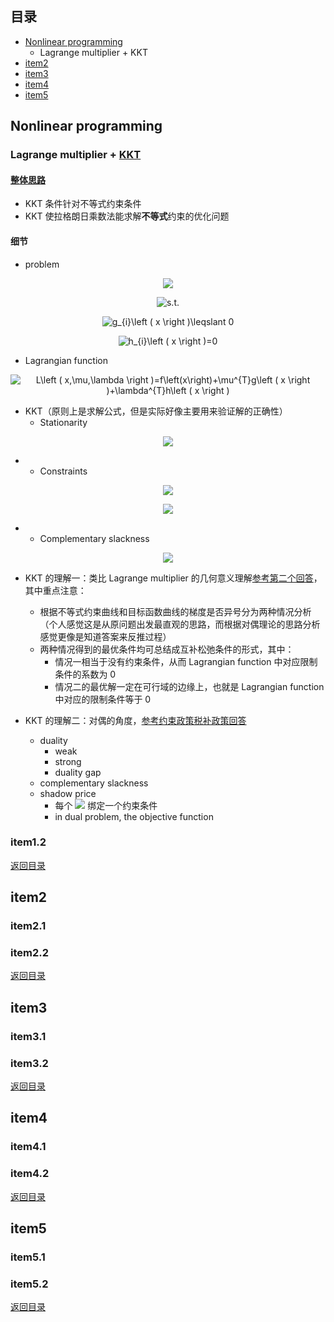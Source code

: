 ## <span id="jump0">目录<span>
  
  * [Nonlinear programming](#jump1)
    * Lagrange multiplier + KKT
  * [item2](#jump2)
  * [item3](#jump3)
  * [item4](#jump4)
  * [item5](#jump5)

## <span id="jump1">Nonlinear programming<span>

  ### Lagrange multiplier + [KKT](https://en.wikipedia.org/wiki/Karush%E2%80%93Kuhn%E2%80%93Tucker_conditions)
  
  #### [整体思路](https://www.cnblogs.com/maybe2030/p/4946256.html)
  
  * KKT 条件针对不等式约束条件
  * KKT 使拉格朗日乘数法能求解**不等式**约束的优化问题

  #### 细节
  
  * problem

<p align="center">
  <img src="https://latex.codecogs.com/png.image?\dpi{110}&space;min&space;f\left&space;(&space;x&space;\right&space;)">
<p>
  
<p align="center">
  <img src="https://latex.codecogs.com/png.image?\dpi{110}&space;s.t." title="s.t." />
<p>
  
<p align="center">
  <img src="https://latex.codecogs.com/png.image?\dpi{110}&space;g_{i}\left&space;(&space;x&space;\right&space;)\leqslant&space;0" title="g_{i}\left ( x \right )\leqslant 0" />
<p>
  
<p align="center">
  <img src="https://latex.codecogs.com/png.image?\dpi{110}&space;h_{i}\left&space;(&space;x&space;\right&space;)=0" title="h_{i}\left ( x \right )=0" />
<p>
  
  * Lagrangian function

<p align="center">
  <img src="https://latex.codecogs.com/png.image?\dpi{110}&space;L\left&space;(&space;x,\mu,\lambda&space;\right&space;)=f\left(x\right)&plus;\mu^{T}g\left&space;(&space;x&space;\right&space;)&plus;\lambda^{T}h\left&space;(&space;x&space;\right&space;)" title="L\left ( x,\mu,\lambda \right )=f\left(x\right)+\mu^{T}g\left ( x \right )+\lambda^{T}h\left ( x \right )" />
<p>
  
  * KKT（原则上是求解公式，但是实际好像主要用来验证解的正确性）
    * Stationarity 
 <p align="center">
  <img src="https://latex.codecogs.com/png.image?\dpi{110}&space;\triangledown_{x}L\left&space;(&space;x,\lambda&space;\right&space;)=0">
 <p>
  
  *
    * Constraints 

 <p align="center">
  <img src="https://latex.codecogs.com/png.image?\dpi{110}&space;g\left&space;(&space;x&space;\right&space;)\leqslant&space;0">
 <p>
   
 <p align="center">
  <img src="https://latex.codecogs.com/png.image?\dpi{110}&space;h\left&space;(&space;x&space;\right&space;)=0">
 <p>
   
  *
    * Complementary slackness 
    
 <p align="center">
  <img src="https://latex.codecogs.com/png.image?\dpi{110}&space;\mu_{i}\left&space;(&space;x&space;\right&space;)g_{i}\left&space;(&space;x&space;\right&space;)=0">
 <p>
  
  * KKT 的理解一：类比 Lagrange multiplier 的几何意义理解[参考第二个回答](https://www.zhihu.com/question/23311674)，其中重点注意：
    * 根据不等式约束曲线和目标函数曲线的梯度是否异号分为两种情况分析（个人感觉这是从原问题出发最直观的思路，而根据对偶理论的思路分析感觉更像是知道答案来反推过程）
    * 两种情况得到的最优条件均可总结成互补松弛条件的形式，其中：
      * 情况一相当于没有约束条件，从而 Lagrangian function 中对应限制条件的系数为 0
      * 情况二的最优解一定在可行域的边缘上，也就是 Lagrangian function 中对应的限制条件等于 0

  * KKT 的理解二：对偶的角度，[参考约束政策税补政策回答](https://www.zhihu.com/question/58584814)
    * duality
      * weak
      * strong
      * duality gap
    * complementary slackness
    * shadow price
      * 每个 ![](https://latex.codecogs.com/png.image?\dpi{110}\lambda) 绑定一个约束条件
      * in dual problem, the objective function
    

 
  ### item1.2
  
[返回目录](#jump0)


## <span id="jump2">item2<span>
  
  ### item2.1
 
  ### item2.2
  
 
[返回目录](#jump0)

## <span id="jump3">item3<span>
  
  ### item3.1
 
  ### item3.2

[返回目录](#jump0)

## <span id="jump4">item4<span>
  
  ### item4.1
 
  ### item4.2

[返回目录](#jump0)


## <span id="jump5">item5<span>
  
  ### item5.1
 
  ### item5.2
  
[返回目录](#jump0)

